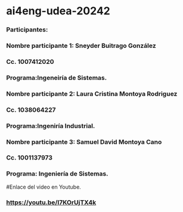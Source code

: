 # ai4eng-udea-20242

### Participantes:

### Nombre participante 1: Sneyder Buitrago González
### Cc. 1007412020 
### Programa:Ingeneiría de Sistemas.
### Nombre participante 2: Laura Cristina Montoya Rodriguez
### Cc. 1038064227 
### Programa:Ingeniría Industrial. 
### Nombre participante 3: Samuel David Montoya Cano 
### Cc. 1001137973 
### Programa: Ingeniería de Sistemas.

#Enlace del video en Youtube. 
### https://youtu.be/l7KOrUjTX4k
